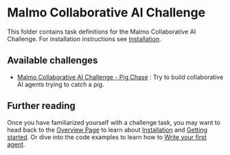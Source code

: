 # Malmo Collaborative AI Challenge

This folder contains task definitions for the Malmo Collaborative
AI Challenge. For installation instructions see [Installation](../original_README.md#installation).

## Available challenges

- [Malmo Collaborative AI Challenge - Pig Chase](pig_chase/README.md) : Try to build collaborative
AI agents trying to catch a pig.

## Further reading

Once you have familiarized yourself with a challenge task, you may want to head back to the [Overview Page](../original_README.md) to learn about [Installation](../original_README.md#installation) and [Getting started](../original_README.md#getting-started). Or dive into the code examples to learn how to [Write your first agent](../malmopy/README.md#write-your-first-agent).


